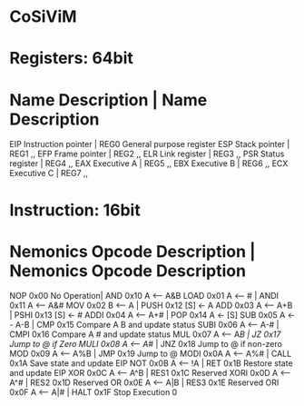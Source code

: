 CoSiViM
=======


Registers: 64bit
================================================================
Name	Description			|	Name	Description
================================================================
EIP		Instruction pointer	| 	REG0	General purpose register
ESP		Stack pointer		| 	REG1			,,
EFP		Frame pointer		|	REG2			,,
ELR		Link register		|	REG3			,,
PSR		Status register		|	REG4			,,
EAX		Executive A			|	REG5			,,
EBX		Executive B			|	REG6			,,
ECX		Executive C			|	REG7			,,

Instruction: 16bit
====================================================================
Nemonics	Opcode	Description	|	Nemonics	Opcode	Description
====================================================================
NOP			0x00	No Operation|	AND			0x10	A <-- A&B
LOAD		0x01	A <-- #		|	ANDI		0x11	A <-- A&#
MOV			0x02	B <-- A		|	PUSH		0x12	[S] <- A
ADD			0x03	A <-- A+B	|	PSHI		0x13	[S] <- #
ADDI		0x04	A <-- A+#	|	POP			0x14	A <- [S]
SUB			0x05	A <-- A-B	|	CMP			0x15	Compare A B and update status
SUBI		0x06	A <-- A-#	|	CMPI		0x16	Compare A # and update status
MUL			0x07	A <-- A*B	|	JZ			0x17	Jump to @ if Zero
MULI		0x08	A <-- A*#	|	JNZ			0x18	Jump to @ if non-zero
MOD			0x09	A <-- A%B	|	JMP			0x19	Jump to @
MODI		0x0A	A <-- A%#	|	CALL		0x1A	Save state and update EIP
NOT			0x0B	A <-- !A	|	RET			0x1B	Restore state and update EIP
XOR			0x0C	A <-- A^B	|	RES1		0x1C	Reserved
XORI		0x0D	A <-- A^#	|	RES2		0x1D	Reserved
OR			0x0E	A <-- A|B	|	RES3		0x1E	Reserved
ORI			0x0F	A <-- A|#	|	HALT		0x1F	Stop Execution
0
